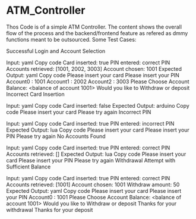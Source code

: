 # ATM_Controller
Thos Code is of a simple ATM Controller. The content shows the overall flow of the process and the backend/frontend feature as refered as dmmy functions meant to be outsourced. Some Test Cases: 

Successful Login and Account Selection

Input:
yaml
Copy code
Card inserted: true
PIN entered: correct PIN
Accounts retrieved: [1001, 2002, 3003]
Account chosen: 1001
Expected Output:
yaml
Copy code
Please insert your card
Please insert your PIN
Account0 : 1001
Account1 : 2002
Account2 : 3003
Please Choose Account
Balance: <balance of account 1001>
Would you like to Withdraw or deposit
Incorrect Card Insertion

Input:
yaml
Copy code
Card inserted: false
Expected Output:
arduino
Copy code
Please insert your card
Please try again
Incorrect PIN

Input:
yaml
Copy code
Card inserted: true
PIN entered: incorrect PIN
Expected Output:
lua
Copy code
Please insert your card
Please insert your PIN
Please try again
No Accounts Found

Input:
yaml
Copy code
Card inserted: true
PIN entered: correct PIN
Accounts retrieved: []
Expected Output:
lua
Copy code
Please insert your card
Please insert your PIN
Please try again
Withdrawal Attempt with Sufficient Balance

Input:
yaml
Copy code
Card inserted: true
PIN entered: correct PIN
Accounts retrieved: [1001]
Account chosen: 1001
Withdraw amount: 50
Expected Output:
yaml
Copy code
Please insert your card
Please insert your PIN
Account0 : 1001
Please Choose Account
Balance: <balance of account 1001>
Would you like to Withdraw or deposit
Thanks for your withdrawal
Thanks for your deposit
